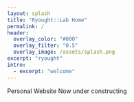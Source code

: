 ```yaml
---
layout: splash
title: "Ryought::Lab Home" 
permalink: /
header:
  overlay_color: "#000"
  overlay_filter: "0.5"
  overlay_image: /assets/splash.png
excerpt: "ryought"
intro:
  - excerpt: "welcome" 
---
```


Personal Website
Now under constructing
